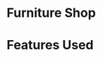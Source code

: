 # Furniture Shop

<!-- web Site for furniture shop to display our products to customers  ,classic furniture and Italian style with high quality standard and best price in addition to, louis xv chairs, living rooms sofas, hand carved coffee table, console tables, neoclassical bedroom, dining room sets, Manufacturing and supplying customized designs according to your interior projects and customer's requests. Develop our products; on some collections you may alter the design to suit your taste. Finishing in various fine quality,
brilliant gild, antique gild, Walnut, Oak, Mahogany, gold silver, ivory wash, white wash, and other styles. -->

# Features Used

<!--
1-  mobile first  media queries  scale up to handle larger devices ( change to site’s layout,  re-aligning/moving content areas, changing  menu, resizing content areas )

2- Project is uploaded to your GitHub repository.

3-implement javascript and jquery i used slider .

4- A navigation menu that expands and collapses properly at desktop and mobile sizes


5- Import Bootstrap from and apply bootstrap libraries .




-->
